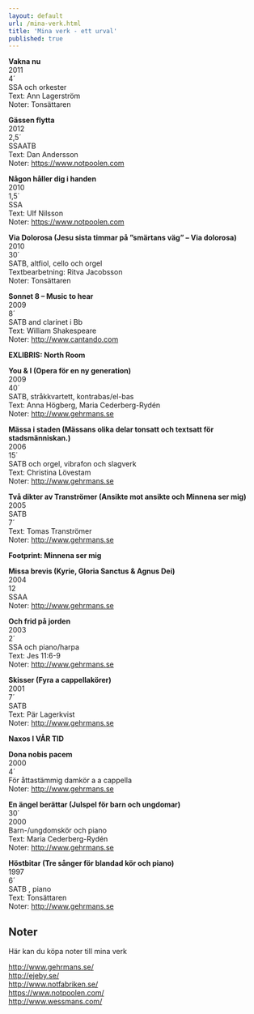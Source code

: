 ```yaml
---
layout: default
url: /mina-verk.html
title: 'Mina verk - ett urval'
published: true
---
```


**Vakna nu**  
2011  
4´  
SSA och orkester  
Text: Ann Lagerström  
Noter: Tonsättaren  

**Gässen flytta**  
2012  
2,5´  
SSAATB  
Text: Dan Andersson  
Noter: https://www.notpoolen.com  

**Någon håller dig i handen**  
2010  
1,5´  
SSA  
Text: Ulf Nilsson  
Noter: https://www.notpoolen.com  


**Via Dolorosa (Jesu sista timmar på ”smärtans väg” – Via dolorosa)**  
2010  
30´  
SATB, altfiol, cello och orgel  
Textbearbetning: Ritva Jacobsson  
Noter: Tonsättaren  

**Sonnet 8 – Music to hear**  
2009  
8´  
SATB and clarinet i Bb  
Text: William Shakespeare  
Noter: http://www.cantando.com

**EXLIBRIS: North Room**

**You &amp; I (Opera för en ny generation)**  
2009  
40´  
SATB, stråkkvartett, kontrabas/el-bas  
Text: Anna Högberg, Maria Cederberg-Rydén  
Noter: http://www.gehrmans.se

**Mässa i staden (Mässans olika delar tonsatt och textsatt för stadsmänniskan.)**  
2006  
15´  
SATB och orgel, vibrafon och slagverk  
Text: Christina Lövestam  
Noter: http://www.gehrmans.se

**Två dikter av Tranströmer (Ansikte mot ansikte och Minnena ser mig)**  
2005  
SATB  
7´  
Text: Tomas Tranströmer  
Noter: http://www.gehrmans.se

**Footprint: Minnena ser mig**  

**Missa brevis (Kyrie, Gloria Sanctus &amp; Agnus Dei)**  
2004  
12  
SSAA  
Noter: http://www.gehrmans.se  

**Och frid på jorden**  
2003  
2´  
SSA och piano/harpa  
Text: Jes 11:6-9  
Noter: http://www.gehrmans.se  

**Skisser (Fyra a cappellakörer)**  
2001  
7´  
SATB  
Text: Pär Lagerkvist  
Noter: http://www.gehrmans.se  

**Naxos I VÅR TID**

**Dona nobis pacem**  
2000  
4´  
För åttastämmig damkör a a cappella  
Noter: http://www.gehrmans.se

**En ängel berättar (Julspel för barn och ungdomar)**  
30´  
2000  
Barn-/ungdomskör och piano  
Text: Maria Cederberg-Rydén  
Noter: http://www.gehrmans.se

**Höstbitar (Tre sånger för blandad kör och piano)**  
1997  
6´  
SATB , piano  
Text: Tonsättaren  
Noter: http://www.gehrmans.se

  
## Noter
Här kan du köpa noter till mina verk

http://www.gehrmans.se/  
http://ejeby.se/  
http://www.notfabriken.se/  
https://www.notpoolen.com/  
http://www.wessmans.com/
